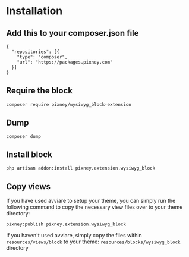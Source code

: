 # Installation

## Add this to your composer.json file

```
{
  "repositories": [{
    "type": "composer",
    "url": "https://packages.pixney.com"
  }]
}
```

## Require the block 
`composer require pixney/wysiwyg_block-extension`

## Dump 
`composer dump`

## Install block

`php artisan addon:install pixney.extension.wysiwyg_block`

## Copy views
If you have used avviare to setup your theme, you can simply run the following command to copy the necessary view files over to your theme directory:

`pixney:publish pixney.extension.wysiwyg_block`

If you haven't used avviare, simply copy the files within `resources/views/block` to your theme: 
`resources/blocks/wysiwyg_block`
directory

 
